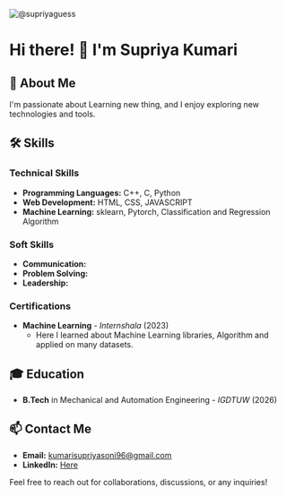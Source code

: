 ![@supriyaguess](https://raw.githubusercontent.com/supriyaguess/supriyaguess/main/images/supriya-profile.png)


# Hi there! 👋 I'm Supriya Kumari

## 🚀 About Me
I'm passionate about Learning new thing, and I enjoy exploring new technologies and tools.

## 🛠️ Skills
### Technical Skills
- **Programming Languages:** C++, C, Python
- **Web Development:** HTML, CSS, JAVASCRIPT
- **Machine Learning:** sklearn, Pytorch, Classification and Regression Algorithm

### Soft Skills
- **Communication:**
- **Problem Solving:**
- **Leadership:** 


### Certifications
- **Machine Learning** - *Internshala* (2023)
  - Here I learned about Machine Learning libraries, Algorithm and applied on many datasets.

## 🎓 Education
- **B.Tech** in Mechanical and Automation Engineering - *IGDTUW* (2026)



## 📫 Contact Me
- **Email:** kumarisupriyasoni96@gmail.com
- **LinkedIn:** [Here](https://www.linkedin.com/in/supriya-kumari-5a3018257)


Feel free to reach out for collaborations, discussions, or any inquiries!
